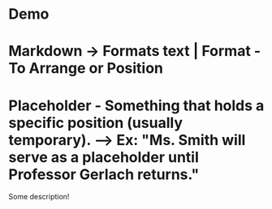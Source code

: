 # Demo 
# Markdown -> Formats text | Format - To Arrange or Position 
# Placeholder - Something that holds a specific position (usually temporary). --> Ex: "Ms. Smith will serve as a placeholder until Professor Gerlach returns."

Some description!
